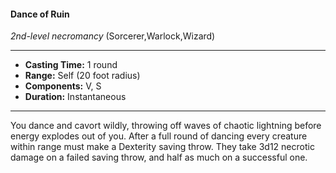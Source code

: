#### Dance of Ruin
*2nd-level necromancy* (Sorcerer,Warlock,Wizard)
___
- **Casting Time:** 1 round
- **Range:** Self (20 foot radius)
- **Components:** V, S
- **Duration:** Instantaneous
---
You dance and cavort wildly, throwing off waves of
chaotic lightning before energy explodes out of you.
After a full round of dancing every creature within
range must make a Dexterity saving throw. They
take 3d12 necrotic damage on a failed saving throw,
and half as much on a successful one.

